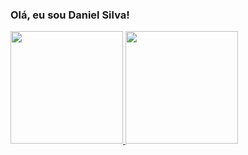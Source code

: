 ### Olá, eu sou Daniel Silva!

<div>
  <a href="https://github.com/silvadaniell/github-readme-stats">
  <img height="180px" src="https://github-readme-stats.vercel.app/api?username=silvadaniell&show_icons=true&theme=dark" />
  <img height="180px" src="https://github-readme-stats.vercel.app/api/top-langs/?username=silvadaniell&layout=compact=16&theme=dark"/>
  </a>
 </div>
